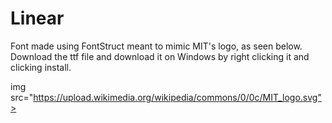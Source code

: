 # Linear

Font made using FontStruct meant to mimic MIT's logo, as seen below. Download the ttf file and download it on Windows by right clicking it and clicking install. 

img src="https://upload.wikimedia.org/wikipedia/commons/0/0c/MIT_logo.svg">
